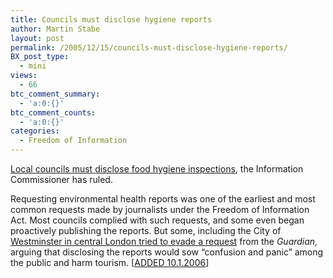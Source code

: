 ```yaml
---
title: Councils must disclose hygiene reports
author: Martin Stabe
layout: post
permalink: /2005/12/15/councils-must-disclose-hygiene-reports/
BX_post_type:
  - mini
views:
  - 66
btc_comment_summary:
  - 'a:0:{}'
btc_comment_counts:
  - 'a:0:{}'
categories:
  - Freedom of Information
---
```

[Local councils must disclose food hygiene inspections][1], the Information Commissioner has ruled.

Requesting environmental health reports was one of the earliest and most common requests made by journalists under the Freedom of Information Act. Most councils complied with such requests, and some even began proactively publishing the reports. But some, including the City of [Westminster in central London tried to evade a request][2] from the *Guardian,* arguing that disclosing the reports would sow &ldquo;confusion and panic&rdquo; among the public and harm tourism. [[ADDED 10.1.2006][3]]

 [1]: http://www.guardian.co.uk/food/Story/0,2763,1667116,00.html?gusrc=rss
 [2]: http://politics.guardian.co.uk/foi/story/0,9061,1554180,00.html
 [3]: http://martinstabe.com/blog/?p=1348